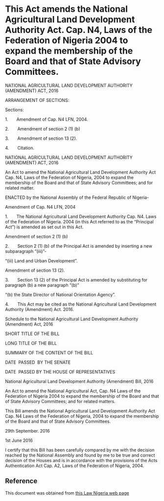 # This Act amends the National Agricultural Land Development Authority Act. Cap. N4, Laws of the Federation of Nigeria 2004 to expand the membership of the Board and that of State Advisory Committees.

NATIONAL AGRICULTURAL LAND DEVELOPMENT AUTHORITY (AMENDMENT) ACT, 2016

ARRANGEMENT OF SECTIONS:

Sections:

1.       Amendment of Cap. N4 LFN, 2004.

2.       Amendment of section 2 (1) (b)

3.       Amendment of section 13 (2).

4.       Citation.

NATIONAL AGRICULTURAL LAND DEVELOPMENT AUTHORITY (AMENDMENT) ACT, 2016

An Act to amend the National Agricultural Land Development Authority Act Cap. N4, Laws of the Federation of Nigeria, 2004 to expand the membership of the Board and that of State Advisory Committees; and for related matter.

ENACTED by the National Assembly of the Federal Republic of Nigeria-

Amendment of Cap. N4 LFN, 2004

1.       The National Agricultural Land Development Authority Cap. N4. Laws of the Federation of Nigeria. 2004 (in this Act referred to as the “Principal Act”) is amended as set out in this Act.

Amendment of section 2 (1) (b)

2.       Section 2 (1) (b) of the Principal Act is amended by inserting a new subparagraph “(iii)”-

“(iii) Land and Urban Development”.

Amendment of section 13 (2).

3.       Section 13 (2) of the Principal Act is amended by substituting for paragraph (b) a new paragraph “(b)”

“(b) the State Director of National Orientation Agency”.

4.       This Act may be cited as the National Agricultural Land Development Authority (Amendment) Act. 2016.

Schedule to the National Agricultural Land Development Authority (Amendment) Act, 2016

SHORT TITLE OF THE BILL

LONG TITLE OF THE BILL

SUMMARY OF THE CONTENT OF THE BILL

DATE  PASSED  BY THE SENATE

DATE  PASSED BY THE HOUSE OF REPRESENTATIVES

National Agricultural Land Development Authority (Amendment) Bill, 2016

An Act to amend the National Agricultural Act, Cap. N4 Laws of the Federation of Nigeria 2004 to expand the membership of the Board and that of State Advisory Committees; and for related matters.

This Bill amends the National Agricultural Land Development Authority Act Cap. N4 Laws of the Federation of Nigeria, 2004 to expand the membership of the Board and that of State Advisory Committees.

29th September. 2016

1st June 2016

I certify that this Bill has been carefully compared by me with the decision reached by the National Assembly and found by me to be true and correct decision of the Houses and is in accordance with the provisions of the Acts Authentication Act Cap. A2, Laws of the Federation of Nigeria, 2004.

## Reference

This document was obtained from [this Law Nigeria web page](http://www.lawnigeria.com/LFN/N/National-Agricultural-Land-Development-Authority-Amendment-Act.php)